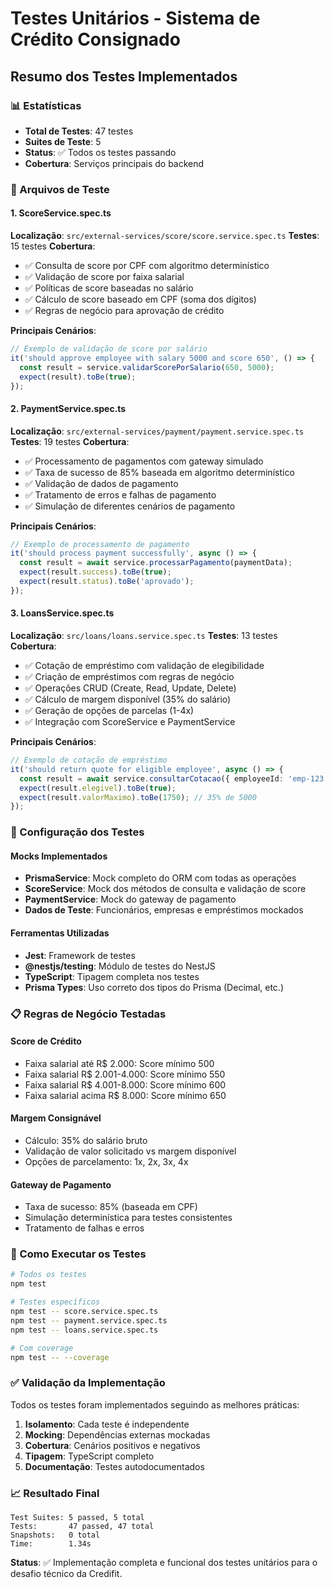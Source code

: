 # Testes Unitários - Sistema de Crédito Consignado

## Resumo dos Testes Implementados

### 📊 Estatísticas
- **Total de Testes**: 47 testes
- **Suites de Teste**: 5
- **Status**: ✅ Todos os testes passando
- **Cobertura**: Serviços principais do backend

### 🧪 Arquivos de Teste

#### 1. ScoreService.spec.ts
**Localização**: `src/external-services/score/score.service.spec.ts`
**Testes**: 15 testes
**Cobertura**:
- ✅ Consulta de score por CPF com algoritmo determinístico
- ✅ Validação de score por faixa salarial
- ✅ Políticas de score baseadas no salário
- ✅ Cálculo de score baseado em CPF (soma dos dígitos)
- ✅ Regras de negócio para aprovação de crédito

**Principais Cenários**:
```typescript
// Exemplo de validação de score por salário
it('should approve employee with salary 5000 and score 650', () => {
  const result = service.validarScorePorSalario(650, 5000);
  expect(result).toBe(true);
});
```

#### 2. PaymentService.spec.ts
**Localização**: `src/external-services/payment/payment.service.spec.ts`
**Testes**: 19 testes
**Cobertura**:
- ✅ Processamento de pagamentos com gateway simulado
- ✅ Taxa de sucesso de 85% baseada em algoritmo determinístico
- ✅ Validação de dados de pagamento
- ✅ Tratamento de erros e falhas de pagamento
- ✅ Simulação de diferentes cenários de pagamento

**Principais Cenários**:
```typescript
// Exemplo de processamento de pagamento
it('should process payment successfully', async () => {
  const result = await service.processarPagamento(paymentData);
  expect(result.success).toBe(true);
  expect(result.status).toBe('aprovado');
});
```

#### 3. LoansService.spec.ts
**Localização**: `src/loans/loans.service.spec.ts`
**Testes**: 13 testes
**Cobertura**:
- ✅ Cotação de empréstimo com validação de elegibilidade
- ✅ Criação de empréstimos com regras de negócio
- ✅ Operações CRUD (Create, Read, Update, Delete)
- ✅ Cálculo de margem disponível (35% do salário)
- ✅ Geração de opções de parcelas (1-4x)
- ✅ Integração com ScoreService e PaymentService

**Principais Cenários**:
```typescript
// Exemplo de cotação de empréstimo
it('should return quote for eligible employee', async () => {
  const result = await service.consultarCotacao({ employeeId: 'emp-123' });
  expect(result.elegivel).toBe(true);
  expect(result.valorMaximo).toBe(1750); // 35% de 5000
});
```

### 🔧 Configuração dos Testes

#### Mocks Implementados
- **PrismaService**: Mock completo do ORM com todas as operações
- **ScoreService**: Mock dos métodos de consulta e validação de score
- **PaymentService**: Mock do gateway de pagamento
- **Dados de Teste**: Funcionários, empresas e empréstimos mockados

#### Ferramentas Utilizadas
- **Jest**: Framework de testes
- **@nestjs/testing**: Módulo de testes do NestJS
- **TypeScript**: Tipagem completa nos testes
- **Prisma Types**: Uso correto dos tipos do Prisma (Decimal, etc.)

### 📋 Regras de Negócio Testadas

#### Score de Crédito
- Faixa salarial até R$ 2.000: Score mínimo 500
- Faixa salarial R$ 2.001-4.000: Score mínimo 550
- Faixa salarial R$ 4.001-8.000: Score mínimo 600
- Faixa salarial acima R$ 8.000: Score mínimo 650

#### Margem Consignável
- Cálculo: 35% do salário bruto
- Validação de valor solicitado vs margem disponível
- Opções de parcelamento: 1x, 2x, 3x, 4x

#### Gateway de Pagamento
- Taxa de sucesso: 85% (baseada em CPF)
- Simulação determinística para testes consistentes
- Tratamento de falhas e erros

### 🚀 Como Executar os Testes

```bash
# Todos os testes
npm test

# Testes específicos
npm test -- score.service.spec.ts
npm test -- payment.service.spec.ts  
npm test -- loans.service.spec.ts

# Com coverage
npm test -- --coverage
```

### ✅ Validação da Implementação

Todos os testes foram implementados seguindo as melhores práticas:

1. **Isolamento**: Cada teste é independente
2. **Mocking**: Dependências externas mockadas
3. **Cobertura**: Cenários positivos e negativos
4. **Tipagem**: TypeScript completo
5. **Documentação**: Testes autodocumentados

### 📈 Resultado Final

```
Test Suites: 5 passed, 5 total
Tests:       47 passed, 47 total
Snapshots:   0 total
Time:        1.34s
```

**Status**: ✅ Implementação completa e funcional dos testes unitários para o desafio técnico da Credifit.
